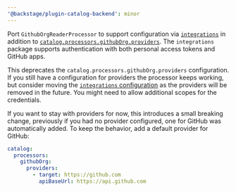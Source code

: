 ```yaml
---
'@backstage/plugin-catalog-backend': minor
---
```


Port `GithubOrgReaderProcessor` to support configuration via
[`integrations`](https://backstage.io/docs/integrations/github/locations) in
addition to [`catalog.processors.githubOrg.providers`](https://backstage.io/docs/integrations/github/org#configuration).
The `integrations` package supports authentication with both personal access
tokens and GitHub apps.

This deprecates the `catalog.processors.githubOrg.providers` configuration. If
you still have a configuration for providers the processor keeps working, but
consider moving the [`integrations` configuration](https://backstage.io/docs/integrations/github/locations)
as the providers will be removed in the future. You might need to allow
additional scopes for the credentials.

If you want to stay with providers for now, this introduces a small breaking
change, previously if you had no provider configured, one for GitHub was automatically added. To keep the behavior, add a
default provider for GitHub:

```yaml
catalog:
  processors:
    githubOrg:
      providers:
        - target: https://github.com
          apiBaseUrl: https://api.github.com
```
